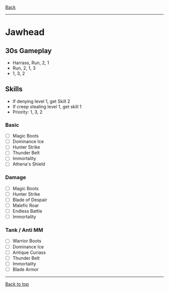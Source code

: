 [Back](../)

----

# Jawhead

## 30s Gameplay

- Harrass, Run, 2, 1
- Run, 2, 1, 3
- 1, 3, 2

## Skills
-  If denying level 1, get Skill 2
-  If creep stealing level 1, get skill 1
-  Priority: 1, 3, 2

### Basic
- [ ] Magic Boots
- [ ] Dominance Ice
- [ ] Hunter Strike
- [ ] Thunder Belt
- [ ] Immortality
- [ ] Athena's Shield

### Damage
- [ ] Magic Boots
- [ ] Hunter Strike
- [ ] Blade of Despair
- [ ] Malefic Roar
- [ ] Endless Battle
- [ ] Immortality

### Tank / Anti MM
- [ ] Warrior Boots
- [ ] Dominance Ice
- [ ] Antique Curiass
- [ ] Thunder Belt
- [ ] Immortality
- [ ] Blade Armor

----

[Back to top](./#)
